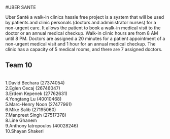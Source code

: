 #UBER SANTE 

Uber Santé a walk-in clinics hassle free project is a system that will be used by patients and clinic personals
(doctors and administrator nurses) for a non-urgent care. It allows the patient to book a walk-in medical
visit to the doctor or an annual medical checkup. Walk-in clinic hours are from 8 AM until 8 PM. Doctors
are assigned a 20 minutes for a patient appointment of a non-urgent medical visit and 1 hour for an annual
medical checkup. The clinic has a capacity of 5 medical rooms, and there are 7 assigned doctors.

## Team 10

<br>1.David Bechara (27374054)
<br>2.Eglen Cecaj (26746047)
<br>3.Erdem Kepenek (27762631)
<br>4.Yongtang Lu (40010468)
<br>5.Marc-Henry Noon (27477961)
<br>6.Mike Salib (27195060)
<br>7.Manpreet Singh (27517378)
<br>8.Line Ghanem
<br>9.Anthony Iatropoulos (40028246)
<br>10.Shayan Shakeri
